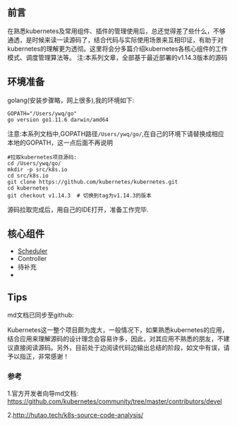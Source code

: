## 前言
在熟悉kubernetes及常用组件、插件的管理使用后，总还觉得差了些什么，不够通透，是时候来读一读源码了，结合代码与实际使用场景来互相印证，有助于对kubernetes的理解更为透彻。这里将会分多篇介绍kubernetes各核心组件的工作模式、调度管理算法等。
注:本系列文章，全部基于最近部署的v1.14.3版本的源码

## 环境准备
golang(安装步骤略，网上很多),我的环境如下:

```
GOPATH="/Users/ywq/go"
go version go1.11.6 darwin/amd64
```
注意:本系列文档中,GOPATH路径`/Users/ywq/go/`,在自己的环境下请替换成相应本地的GOPATH，这一点后面不再说明

```
#拉取kubernetes项目源码:
cd /Users/ywq/go/
mkdir -p src/k8s.io
cd src/k8s.io
git clone https://github.com/kubernetes/kubernetes.git
cd kubernetes
git checkout v1.14.3  # 切换到tag为v1.14.3的版本
```

源码拉取完成后，用自己的IDE打开，准备工作完毕.

## 核心组件
- [Scheduler](https://note.youdao.com/)
- Controller
- 待补充
- 

## Tips
md文档已同步至github:

Kubernetes这一整个项目颇为庞大，一般情况下，如果熟悉kubernetes的应用，结合应用来理解源码的设计理念会容易许多，因此，对其应用不熟悉的朋友，不建议直接阅读源码。另外，目前处于边阅读代码边输出总结的阶段，如文中有误，请予以指正，非常感谢！




### 参考
1.官方开发者向导md文档: https://github.com/kubernetes/community/tree/master/contributors/devel

2.http://hutao.tech/k8s-source-code-analysis/
 
 